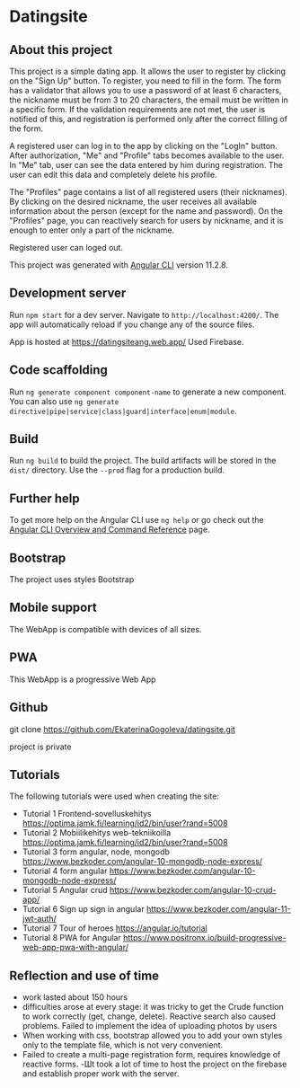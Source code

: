 # Datingsite

## About this project

This project is a simple dating app.
It allows the user to register by clicking on the "Sign Up" button. To register, you need to fill in the form.
The form has a validator that allows you to use a password of at least 6 characters, the nickname must be from 3 to 20 characters, the email must be written in a specific form. If the validation requirements are not met, the user is notified of this, and registration is performed only after the correct filling of the form.

A registered user can log in to the app by clicking on the "LogIn" button. After authorization, "Me" and "Profile" tabs becomes available to the user. In "Me" tab, user can see the data entered by him during registration. The user can edit this data and completely delete his profile.

The "Profiles" page contains a list of all registered users (their nicknames). By clicking on the desired nickname, the user receives all available information about the person (except for the name and password). On the "Profiles" page, you can reactively search for users by nickname, and it is enough to enter only a part of the nickname.

Registered user can loged out.

This project was generated with [Angular CLI](https://github.com/angular/angular-cli) version 11.2.8.

## Development server

Run `npm start` for a dev server. Navigate to `http://localhost:4200/`. The app will automatically reload if you change any of the source files.

App is hosted at https://datingsiteang.web.app/
Used Firebase.

## Code scaffolding

Run `ng generate component component-name` to generate a new component. You can also use `ng generate directive|pipe|service|class|guard|interface|enum|module`.

## Build

Run `ng build` to build the project. The build artifacts will be stored in the `dist/` directory. Use the `--prod` flag for a production build.


## Further help

To get more help on the Angular CLI use `ng help` or go check out the [Angular CLI Overview and Command Reference](https://angular.io/cli) page.
  
  ## Bootstrap
  The project uses styles Bootstrap

  ## Mobile support
  The WebApp is compatible with devices of all sizes.
  
  ## PWA
 This WebApp is a progressive Web App 

 ## Github

 git clone https://github.com/EkaterinaGogoleva/datingsite.git

 project is private

 ## Tutorials
 The following tutorials were used when creating the site:
 - Tutorial 1 Frontend-sovelluskehitys
 https://optima.jamk.fi/learning/id2/bin/user?rand=5008
 - Tutorial 2 Mobiilikehitys web-tekniikoilla
 https://optima.jamk.fi/learning/id2/bin/user?rand=5008
- Tutorial 3 form angular, node, mongodb
https://www.bezkoder.com/angular-10-mongodb-node-express/
 - Tutorial 4 form angular
https://www.bezkoder.com/angular-10-mongodb-node-express/
 - Tutorial 5 Angular crud
https://www.bezkoder.com/angular-10-crud-app/
 - Tutorial 6 Sign up sign in angular
 https://www.bezkoder.com/angular-11-jwt-auth/ 
- Tutorial 7 Tour of heroes
 https://angular.io/tutorial
- Tutorial 8 PWA for Angular
https://www.positronx.io/build-progressive-web-app-pwa-with-angular/

 
## Reflection and use of time
- work lasted about 150 hours 
- difficulties arose at every stage:
it was tricky to get the Crude function to work correctly (get, change, delete). Reactive search also caused problems.
Failed to implement the idea of uploading photos by users 
- When working with css, bootstrap allowed you to add your own styles only to the template file, which is not very convenient.
- Failed to create a multi-page registration form, requires knowledge of reactive forms.
-Шt took a lot of time to host the project on the firebase and establish proper work with the server.   





